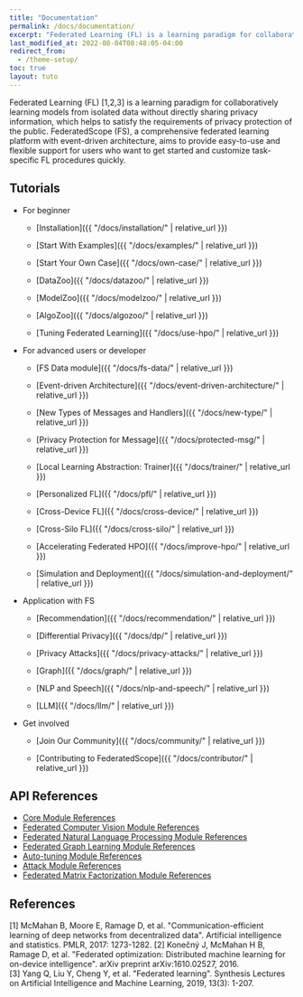 ```yaml
---
title: "Documentation"
permalink: /docs/documentation/
excerpt: "Federated Learning (FL) is a learning paradigm for collaboratively learning models from isolated data without directly sharing privacy information, which helps to satisfy the requirements of privacy protection of the public."
last_modified_at: 2022-08-04T08:48:05-04:00
redirect_from:
  - /theme-setup/
toc: true
layout: tuto
---
```


Federated Learning (FL) [1,2,3] is a learning paradigm for collaboratively learning models from isolated data without directly sharing privacy information, which helps to satisfy the requirements of privacy protection of the public. FederatedScope (FS), a comprehensive federated learning platform with event-driven architecture, aims to provide easy-to-use and flexible support for users who want to get started and customize task-specific FL procedures quickly.

## Tutorials

* For beginner

  * [Installation]({{ "/docs/installation/" | relative_url }})

  * [Start With Examples]({{ "/docs/examples/" | relative_url }})

  * [Start Your Own Case]({{ "/docs/own-case/" | relative_url }})

  * [DataZoo]({{ "/docs/datazoo/" | relative_url }})

  * [ModelZoo]({{ "/docs/modelzoo/" | relative_url }})

  * [AlgoZoo]({{ "/docs/algozoo/" | relative_url }})

  * [Tuning Federated Learning]({{ "/docs/use-hpo/" | relative_url }})

* For advanced users or developer

  * [FS Data module]({{ "/docs/fs-data/" | relative_url }})

  * [Event-driven Architecture]({{ "/docs/event-driven-architecture/" | relative_url }})

  * [New Types of Messages and Handlers]({{ "/docs/new-type/" | relative_url }})

  * [Privacy Protection for Message]({{ "/docs/protected-msg/" | relative_url }})

  * [Local Learning Abstraction: Trainer]({{ "/docs/trainer/" | relative_url }})

  * [Personalized FL]({{ "/docs/pfl/" | relative_url }})

  * [Cross-Device FL]({{ "/docs/cross-device/" | relative_url }})

  * [Cross-Silo FL]({{ "/docs/cross-silo/" | relative_url }})

  * [Accelerating Federated HPO]({{ "/docs/improve-hpo/" | relative_url }})

  * [Simulation and Deployment]({{ "/docs/simulation-and-deployment/" | relative_url }})

* Application with FS

  * [Recommendation]({{ "/docs/recommendation/" | relative_url }})

  * [Differential Privacy]({{ "/docs/dp/" | relative_url }})

  * [Privacy Attacks]({{ "/docs/privacy-attacks/" | relative_url }})

  * [Graph]({{ "/docs/graph/" | relative_url }})

  * [NLP and Speech]({{ "/docs/nlp-and-speech/" | relative_url }})

  * [LLM]({{ "/docs/llm/" | relative_url }})

* Get involved

  * [Join Our Community]({{ "/docs/community/" | relative_url }})

  * [Contributing to FederatedScope]({{ "/docs/contributor/" | relative_url }})


## API References

- [Core Module References](https://federatedscope.io/refs/core.html)
- [Federated Computer Vision Module References](https://federatedscope.io/refs/cv.html)
- [Federated Natural Language Processing Module References](https://federatedscope.io/refs/nlp.html)
- [Federated Graph Learning Module References](https://federatedscope.io/refs/gfl.html)
- [Auto-tuning Module References](https://federatedscope.io/refs/autotune.html)
- [Attack Module References](https://federatedscope.io/refs/attack.html)
- [Federated Matrix Factorization Module References](https://federatedscope.io/refs/mf.html)

## References

[1] McMahan B, Moore E, Ramage D, et al. "Communication-efficient learning of deep networks from decentralized data". Artificial intelligence and statistics. PMLR, 2017: 1273-1282. 
[2] Konečný J, McMahan H B, Ramage D, et al. "Federated optimization: Distributed machine learning for on-device intelligence". arXiv preprint arXiv:1610.02527, 2016.  
[3] Yang Q, Liu Y, Cheng Y, et al. "Federated learning". Synthesis Lectures on Artificial Intelligence and Machine Learning, 2019, 13(3): 1-207.  
